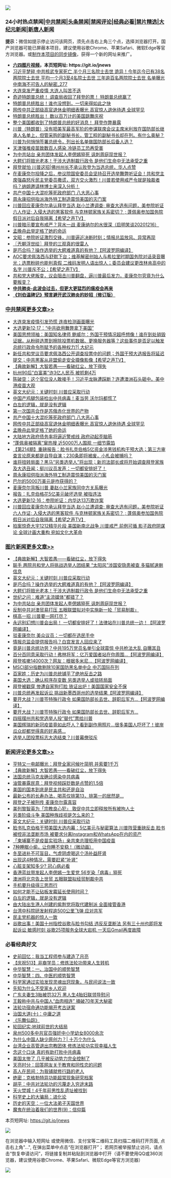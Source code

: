 ![](https://raw.githubusercontent.com/fqnews/bnews/master/64photo/fqnews-qr.jpg)

<div id="tt">
<h3>24小时热点禁闻|<a href="#%E4%B8%AD%E5%85%B1%E7%A6%81%E9%97%BB%E6%9B%B4%E5%A4%9A%E6%96%87%E7%AB%A0">中共禁闻</a>|<a href="#%E5%9B%BE%E7%89%87%E6%96%B0%E9%97%BB%E6%9B%B4%E5%A4%9A%E6%96%87%E7%AB%A0">头条禁闻</a>|<a href="#%E6%96%B0%E9%97%BB%E8%AF%84%E8%AE%BA%E6%9B%B4%E5%A4%9A%E6%96%87%E7%AB%A0">禁闻评论|<a href="#%E5%BF%85%E7%9C%8B%E7%BB%8F%E5%85%B8%E5%A5%BD%E6%96%87">经典必看|<a href="/video.md#%E7%A6%81%E7%89%87%E7%B2%BE%E9%80%89">禁片精选</a>|<a href="https://github.com/fqnews/djy/blob/master/gb/nf1351518.md#1">大纪元新闻</a>|<a href="https://github.com/fqnews/ntdtv/blob/master/gb/prog204.md#1">新唐人新闻</a></h3>
<div><b>提示：</b>微信如提示停止访问该网页，须先点击右上角三个点，选择浏览器打开。国产浏览器可能已屏蔽本项目，建议使用谷歌Chrome、苹果Safari、微软Edge等官方浏览器。或<a href="https://github.com/fqnews/bnews/blob/master/%E5%88%B6%E4%BD%9Cgit%E7%A6%81%E9%97%BB%E9%95%9C%E5%83%8F.md">制作本项目的同步镜像</a>，获得一个新的网址来推广。</div>
<ul>
<li><b><a href="http://d1.bdrive.tk/64.mp4" target="_blank">六四图片视频</a>，本页短网址: https://git.io/jnews</b></li>
<li><a href="/comments/20201217/1449360.md">习近平梦碎 中共核武专家死亡 半个月三名院士去世 诡异！今年迄今已有38名两院院士去世 平均一个月3至4名院士去世 三年逾百名两院院士去世 名单曝光 中南海不可告人的秘密_277</a></li>
<li><a href="/cbnews/20201217/1449367.md">大连突发严重疫情 大连人叫苦不迭</a></li>
<li><a href="/taiwannews/20201217/1449580.md">奇迹特朗普总统！ 调查局收回了拜登的票！ 特朗普总统赢了</a></li>
<li><a href="/taiwannews/20201217/1449581.md">特朗普总统胜出！谁也没想到，一切来得如此之快</a></li>
<li><a href="/cbnews/20201217/1449672.md">网传中共正部级高官退休金明细表曝光 高官惊人退休待遇 全球罕见</a></li>
<li><a href="/taiwannews/20201217/1449473.md">特朗普总统胜出！ 数以百万计的美国跳舞庆祝</a></li>
<li><a href="/taiwannews/20201216/1449199.md">整个美国都收到了特朗普总统的好消息！ 拜登作弊暴露</a></li>
<li><a href="/bannedvideo/20201217/1449424.md">川普（特朗普）没有把美军最高军阶的参谋联席会议主席米利放在国防部长继承人名单上，但管采购的副秘书长，管工程的副秘书长却在列。有什么奥秘？川普为何悄悄签署总统令，列出长名单做国防部长后备人选？</a></li>
<li><a href="/cbnews/20201217/1449368.md">天津强推疫苗致数百人感染 冷链员工恐再受害</a></li>
<li><a href="/topimagenews/20201217/1449361.md">为中共站台 亲共团体发起人李偲嫣猝死 讽刺周庭现世报？</a></li>
<li><a href="/topimagenews/20201217/1449515.md">大鳄们将赔光老本！干涉大选制裁行政令 是他们生命中无法承受之重</a></li>
<li><a href="/cnnews/20201217/1449316.md">拜登就怕 川普这招|佛州州长不承认败登为当选总统，华人点赞</a></li>
<li><a href="/bannedvideo/20201217/1449334.md">在麦康奈尔投降之后，参议院国安委员会坚持召开选举舞弊听证会！共和党主席强森怒斥民主党委员撒谎，双方交火激烈！川普若使用戒严令就是独裁者吗？纳姐邀请林博士来深入分析！</a></li>
<li><a href="/cbnews/20201217/1449673.md">共产中国十大混吃等死政府部门 八大恶心事</a></li>
<li><a href="/cbnews/20201217/1449596.md">周永康招供指派海外特工制造震惊美国的灭门案</a></li>
<li><a href="/cbnews/20201217/1449551.md">川普回应麦康奈尔承认拜登当选 赵小兰遭调查; 审查大选有问题，美参院听证 六人作证;  入侵大选的黑客软件 与克林顿家族关系密切？ ; 蓬佩奥参加国务院假日派对后自我隔离【希望之声TV】</a></li>
<li><a href="/bannedvideo/20201217/1449352.md">川普暗示要宣布戒严？背水一战 麦康纳尔的水很深（启明笑谈20201216）</a></li>
<li><a href="/cbnews/20201217/1449671.md">孟晚舟此举定格了她的命运</a></li>
<li><a href="/cbnews/20201217/1449477.md">文昭：参院听证激烈交锋，川普逼近决断时刻；情报总监放风、异常再现</a></li>
<li><a href="/ssgc/20201217/1449378.md">〖兲朝浮世绘〗拜登的三观真的很雷人</a></li>
<li><a href="/topimagenews/20201217/1449567.md">是巧合吗？操作选举的大鳄难道真的有他？【阿波罗网编译】</a></li>
<li><a href="/cbnews/20201217/1449411.md">AOC要求佩洛西与舒默下台；维基解密创始人与希拉里时期国务院对话录音曝光；选票粉碎也能判真假  二维码发明人语出惊人；委员会建议更改林肯高中的名字 川普斥不公；【希望之声TV】</a></li>
<li><a href="/bannedvideo/20201217/1449330.md">共和党大佬叛变，议会阻击川普翻盘，逼川普最后发力，麦康奈尔究竟为什么要叛变？</a></li>
<li><b><a href="/comments/20200211/1275071.md" target="_blank">中共肺炎-此波会过去，但更大更猛烈的瘟疫会再来</a></b></li>
<li><b><a href="/comments/20200207/1272816.md" target="_blank">《刘伯温碑记》预言避开武汉肺炎的妙招（修订版）</a></b></li>
</ul>
</div>

<div class="catlist">
<h3><a href="/cbnews/" target="_blank">中共禁闻</a><span><a href="/cbnews/" target="_blank" rel="nofollow">更多文章>></a></span></h3>
<ul>
<li><a href="/cbnews/20201217/1449826.md" target="_blank">大连突发疫情引发恐慌 连夜检测画面曝光</a></li>
<li><a href="/cbnews/20201217/1449843.md" target="_blank">大选更新12·17：“中共欲用舞弊拿下美国”</a></li>
<li><a href="/cbnews/20201217/1449838.md" target="_blank">美国思想领袖：美国知名律师 鲍威尔：外国干预情况超呼想像！谁在到处销毁证据，从粉碎选票到擦除投票机数据、更换服务器等？这些事件是否足以触发总统行政命令所赋予的各种权力?| 大纪元</a></li>
<li><a href="/cbnews/20201217/1449837.md" target="_blank">新任共和党议员要求佩洛西公开调查投票中的问题；外国干预大选报告将延迟提交；中共黑客从非盟偷走安全摄像影像【希望之声TV】</a></li>
<li><a href="/comments/20201217/1449706.md" target="_blank">【典故新解】大智若愚——看破红尘，放下得失</a></li>
<li><a href="/cbnews/20201217/1449778.md" target="_blank">杭州90后&#8221;白富美&#8221;诈3亿人民币 被抓剩4万</a></li>
<li><a href="/cbnews/20201217/1449775.md" target="_blank">陈破空：这个官位没人敢接手！习近平龙脉遭踩断？连遭澳洲石头砸中。美中港疫苗大观</a></li>
<li><a href="/comments/20201217/1449731.md" target="_blank">英文大纪元：关键时刻 川普应采取行动</a></li>
<li><a href="/cbnews/20201217/1449708.md" target="_blank">中国产鸡腿包装检出中共病毒！麦当劳 沃尔玛都慌了</a></li>
<li><a href="/comments/20201217/1449639.md" target="_blank">白左的逻辑，就是没有逻辑</a></li>
<li><a href="/cbnews/20201217/1449674.md" target="_blank">第一次国共合作是苏俄赤化世界的产物</a></li>
<li><a href="/cbnews/20201217/1449673.md" target="_blank">共产中国十大混吃等死政府部门 八大恶心事</a></li>
<li><a href="/cbnews/20201217/1449672.md" target="_blank">网传中共正部级高官退休金明细表曝光 高官惊人退休待遇 全球罕见</a></li>
<li><a href="/cbnews/20201217/1449671.md" target="_blank">孟晚舟此举定格了她的命运</a></li>
<li><a href="/cbnews/20201217/1449670.md" target="_blank">大陆地方政府债务率将逼近警戒线 政府动起歪脑筋</a></li>
<li><a href="/cbnews/20201217/1449651.md" target="_blank">“蓬佩奥被隔离”窜热搜 近5000万人围观 一细节露馅</a></li>
<li><a href="/cbnews/20201217/1449640.md" target="_blank">【第214期】重磅报告：脸书扎克伯格5亿资金涉黑钱机构干预大选；第三方审查言论原来都是自导自演；230条即将被废，小札会被捕吗？</a></li>
<li><a href="/cbnews/20201217/1449598.md" target="_blank">谁将扭转局面？黑马“另类选举人”将出现；新司法部长或将开始调查拜登家族及大选丑闻；挺川议员发声：一切都安排好了！</a></li>
<li><a href="/cbnews/20201217/1449596.md" target="_blank">周永康招供指派海外特工制造震惊美国的灭门案</a></li>
<li><a href="/cbnews/20201217/1449583.md" target="_blank">巴尔的5000万美元是咋获得的？</a></li>
<li><a href="/cbnews/20201217/1449568.md" target="_blank">麦康奈尔背叛川普 妻赵小兰家族同中方关系曝光</a></li>
<li><a href="/cbnews/20201217/1449561.md" target="_blank">报告：扎克伯格花5亿美元破坏选举 被指违法</a></li>
<li><a href="/cbnews/20201217/1449554.md" target="_blank">大选更新12·16：参院听证：内华达13万欺诈案</a></li>
<li><a href="/cbnews/20201217/1449551.md" target="_blank">川普回应麦康奈尔承认拜登当选 赵小兰遭调查; 审查大选有问题，美参院听证 六人作证;  入侵大选的黑客软件 与克林顿家族关系密切？ ; 蓬佩奥参加国务院假日派对后自我隔离【希望之声TV】</a></li>
<li><a href="/cbnews/20201217/1449510.md" target="_blank">拍案惊奇大宇1212精华片段  美国新南北战争 川普戒严 前例可循   影子政府阴谋论 全球计画大重构  宛如文化大革命</a></li>

</ul>
</div>
<div class="catlist">
<h3><a href="/topimagenews/" target="_blank">图片新闻</a><span><a href="/topimagenews/" target="_blank" rel="nofollow">更多文章>></a></span></h3>
<ul>
<li><a href="/comments/20201217/1449706.md" target="_blank">【典故新解】大智若愚——看破红尘，放下得失</a></li>
<li><a href="/topimagenews/20201217/1449777.md" target="_blank">联手 两院共和党人将挑战选举人团结果 “太阳风”涉国安隐患被查 多猫腻速删信息</a></li>
<li><a href="/comments/20201217/1449731.md" target="_blank">英文大纪元：关键时刻 川普应采取行动</a></li>
<li><a href="/topimagenews/20201217/1449567.md" target="_blank">是巧合吗？操作选举的大鳄难道真的有他？【阿波罗网编译】</a></li>
<li><a href="/topimagenews/20201217/1449515.md" target="_blank">大鳄们将赔光老本！干涉大选制裁行政令 是他们生命中无法承受之重</a></li>
<li><a href="/comments/20201217/1449492.md" target="_blank">世纪之问：难道“主流媒体”都错了？</a></li>
<li><a href="/topimagenews/20201217/1449361.md" target="_blank">为中共站台 亲共团体发起人李偲嫣猝死 讽刺周庭现世报？</a></li>
<li><a href="/topimagenews/20201217/1449344.md" target="_blank">反制中共对澳贸易打压 五眼联盟拟对中实施新一轮「贸易制裁」</a></li>
<li><a href="/topimagenews/20201216/1449151.md" target="_blank">棋高一招 川普要一网打尽？</a></li>
<li><a href="/topimagenews/20201216/1449015.md" target="_blank">永远别幻想川普会出局！ 一切都安排好了！法律站在川普总统一边！【阿波罗网编译】</a></li>
<li><a href="/topimagenews/20201216/1449014.md" target="_blank">驳麦康奈尔 美众议员：一切都在选民手中</a></li>
<li><a href="/topimagenews/20201216/1448785.md" target="_blank">情报总监会提供报告吗？白宫发言人回应来了</a></li>
<li><a href="/topimagenews/20201216/1448784.md" target="_blank">竟是川普总统功劳？中共195万党员名单引全球震惊 中共枪法大乱 自曝其丑</a></li>
<li><a href="/topimagenews/20201216/1448783.md" target="_blank">百分百同意采取行动！弗林将军：亿万爱国者站在你周围…【阿波罗网编译】</a></li>
<li><a href="/topimagenews/20201216/1448782.md" target="_blank">拜登咳嗽14000次？网友：根据多米尼…【阿波罗网编译】</a></li>
<li><a href="/topimagenews/20201216/1448632.md" target="_blank">MSCI部分指数剔除10家国防黑名单中企 中芯国际在列</a></li>
<li><a href="/comments/20201216/1448569.md" target="_blank">百家姓：历史为川普总统铺平了绝地反击之路</a></li>
<li><a href="/topimagenews/20201216/1448492.md" target="_blank">美国大选：确认程序存变数 另类选举人或扭转局面</a></li>
<li><a href="/topimagenews/20201215/1448302.md" target="_blank">拜登被戳穿 惨遭自家狗打脸 铁证出炉！美国国家安全不保</a></li>
<li><a href="/topimagenews/20201215/1448146.md" target="_blank">川普总统再发起诉讼 挑战新墨西哥州的选举结果【阿波罗网编译】</a></li>
<li><a href="/topimagenews/20201215/1448053.md" target="_blank">要开大战？川普签特殊行政令 如果国防部长去世、辞职后军方…【阿波罗网编译】</a></li>
<li><a href="/topimagenews/20201215/1448013.md" target="_blank">要开大战？川普签特殊行政令 如果国防部长去世、辞职后军方…</a></li>
<li><a href="/topimagenews/20201215/1447943.md" target="_blank">四摇摆州共和党选举人投“替代”票给川普</a></li>
<li><a href="/comments/20201215/1447764.md" target="_blank">美国辉瑞的新冠疫苗竟如此吓人？看到副作用照片…很多美国人吓坏了！彼岸瓜众却都觉得真的好喜感…</a></li>
<li><a href="/topimagenews/20201215/1447921.md" target="_blank">选举人团投票标志大选结束？川普幕僚驳斥</a></li>

</ul>
</div>
<div class="catlist">
<h3><a href="/comments/" target="_blank">新闻评论</a><span><a href="/comments/" target="_blank" rel="nofollow">更多文章>></a></span></h3>
<ul>
<li><a href="/comments/20201217/1449841.md" target="_blank">亨特又一电邮曝光：拜登全家问候叶简明 并索要1千万</a></li>
<li><a href="/comments/20201217/1449706.md" target="_blank">【典故新解】大智若愚——看破红尘，放下得失</a></li>
<li><a href="/comments/20201217/1449789.md" target="_blank">法国总统马克龙确诊感染中共病毒</a></li>
<li><a href="/comments/20201217/1449783.md" target="_blank">油管暴露民意：拜登视频踩贬数是点赞的1.5倍</a></li>
<li><a href="/comments/20201217/1449782.md" target="_blank">美国的国本到底是民主共和还是自治</a></li>
<li><a href="/comments/20201217/1449771.md" target="_blank">最新公布的长寿办法，喝茶仅排第13，排第一的居然是&#8230;</a></li>
<li><a href="/comments/20201217/1449764.md" target="_blank">拜登之子被刑传 麦康奈尔露真容</a></li>
<li><a href="/comments/20201217/1449753.md" target="_blank">美列黎智英为「宗教良心犯」 敦促中共立即释放所有被拘人士</a></li>
<li><a href="/comments/20201217/1449738.md" target="_blank">另类阶级斗争 美国种族歧视是怎么来的？</a></li>
<li><a href="/comments/20201217/1449731.md" target="_blank">英文大纪元：关键时刻 川普应采取行动</a></li>
<li><a href="/comments/20201217/1449723.md" target="_blank">脸书扎克伯格干预美国大选内幕：5亿美元与秘密算法 川普阵营重磅反击 脸书被控非法垄断市场 被要求分离Instagram和WhatsApp在内的资产</a></li>
<li><a href="/comments/20201217/1449721.md" target="_blank">「柬埔寨不是疫苗实验场」亲共柬总理拒用中国疫苗</a></li>
<li><a href="/comments/20201217/1449720.md" target="_blank">7种睡眠小偷，让你睡不安稳 !（微动画）</a></li>
<li><a href="/comments/20201217/1449719.md" target="_blank">冬至进补不可盲目，气虚阴虚喝这个汤补益肝肾</a></li>
<li><a href="/comments/20201217/1449718.md" target="_blank">出现这4种情况，需要赶紧“补肾”</a></li>
<li><a href="/comments/20201217/1449717.md" target="_blank">心脏支架知多少? 冠心病必看</a></li>
<li><a href="/comments/20201217/1449683.md" target="_blank">香港蓝丝带发起人李偲嫣一生爱党 56岁染「病毒」猝死</a></li>
<li><a href="/comments/20201217/1449682.md" target="_blank">澳洲将北京告上世贸 五眼联盟拟经贸制裁中共</a></li>
<li><a href="/comments/20201217/1449681.md" target="_blank">手机要升级得三思而行</a></li>
<li><a href="/comments/20201217/1449680.md" target="_blank">如何才能不让砧板发霉延长使用时间？</a></li>
<li><a href="/comments/20201217/1449639.md" target="_blank">白左的逻辑，就是没有逻辑</a></li>
<li><a href="/comments/20201217/1449676.md" target="_blank">由大陆出生港人创建的紫荆党将取代建制派 全面接管香港</a></li>
<li><a href="/comments/20201217/1449675.md" target="_blank">台湾中科院研发射程逾500公里飞弹 应对共军</a></li>
<li><a href="/comments/20201217/1449649.md" target="_blank">民主党机器的惊人一致</a></li>
<li><a href="/comments/20201217/1449629.md" target="_blank">谷歌出事！美国十州指控谷歌与脸书勾结 违反反垄断法 另有三十州也即将发起诉讼 敏感时刻 谷歌25项服务全球大宕机 一天后Gmail再度故障</a></li>

</ul>
</div>

<div class="catlist">
<h3>必看经典好文</h3>
<ul>
<li><a href="/aomi/history/20141104/323033.md" target="_blank">史前回忆：我当工程师参与建造了月亮</a></li>
<li><a href="/cbnews/20200518/1330564.md" target="_blank">【庆祝513】非裔学员：修炼法轮功带来人生转机</a></li>
<li><a href="/comments/20200605/1340202.md" target="_blank">中华智慧：一、治国中的顺势智慧</a></li>
<li><a href="/comments/20200605/783247.md" target="_blank">中华智慧：四、中医的顺势智慧</a></li>
<li><a href="/comments/20200921/1400587.md" target="_blank">科学家通过实验发现灵魂出窍现象，与民间说法一致</a></li>
<li><a href="/comments/20200620/1346848.md" target="_blank">先知为什么不受家乡人欢迎</a></li>
<li><a href="/cbnews/20200611/1343037.md" target="_blank">广东夫妻生3胎被罚32万 黑人生4胎妇联领导慰问</a></li>
<li><a href="/cbnews/20200730/1371580.md" target="_blank">王毅称中共与中国人“血肉相连” 捅破70年天大秘密</a></li>
<li><a href="/tculture/20121025/73079.md" target="_blank">法轮功宿命通功能揭开考古谜案</a></li>
<li><a href="/cbnews/20180316/915423.md" target="_blank">治国大道(十)：中庸之道</a></li>
<li><a href="/comments/20200527/783191.md" target="_blank">《乐舞仙踪》</a></li>
<li><a href="/comments/20200920/582873.md" target="_blank">轮回纪实:地球前世的大结局</a></li>
<li><a href="/comments/20200704/783272.md" target="_blank">泉州500多中共官员强奸中小学幼女8000余次</a></li>
<li><a href="/ssgc/20200715/1360940.md" target="_blank">为什么中国人缺少原创力？| 十万个为什么</a></li>
<li><a href="/comments/20200528/1335859.md" target="_blank">台湾企业高管退出宗教团体 修炼法轮功实现幸福人生</a></li>
<li><a href="/comments/20200707/1357090.md" target="_blank">念这个口诀 真的有助打败中共病毒</a></li>
<li><a href="/comments/20200624/1349702.md" target="_blank">美国太惨了 几乎被反动势力完全控制了</a></li>
<li><a href="/cbnews/20200916/1397196.md" target="_blank">天亮时分：回答网友关于教育和同性恋的问题</a></li>
<li><a href="/tculture/20121023/72121.md" target="_blank">高人在民间：为我铺就修行路的老人</a></li>
<li><a href="/comments/20200705/783265.md" target="_blank">绝密：克格勃特异功能超常现象研究档案</a></li>
<li><a href="/cbnews/20200720/1363328.md" target="_blank">胡平：中共对法轮功的污蔑走入穷途末路</a></li>
<li><a href="/ccpdope/20181219/1049286.md" target="_blank">天火焚城！4千年前男性乱遗址被找到</a></li>
<li><a href="/comments/20200605/783246.md" target="_blank">科学史上的大骗局：进化论</a></li>
<li><a href="/tculture/20121025/73067.md" target="_blank">历史的天空：一位大法弟子天国世界</a></li>
<li><a href="/topimagenews/20180529/949649.md" target="_blank">魔鬼在统治着我们的世界(9)：信仰篇</a></li>

</ul>
</div>

本页短网址: https://git.io/jnews

![](https://raw.githubusercontent.com/fqnews/bnews/master/64photo/fqnews-qr.jpg)

在浏览器中输入短网址 或使用微信、支付宝等二维码工具扫描二维码打开页面, 点击右上角"...", 在弹出菜单中点击“在浏览器打开”； 若网页被举报禁止访问，请点击“恢复申请访问”，将链接复制并粘贴到浏览器中打开（请不要使用QQ或360浏览器，建议使用谷歌Chrome、苹果Safari、微软Edge等官方浏览器）

![](https://raw.githubusercontent.com/fqnews/bnews/master/64photo/wx.jpg)